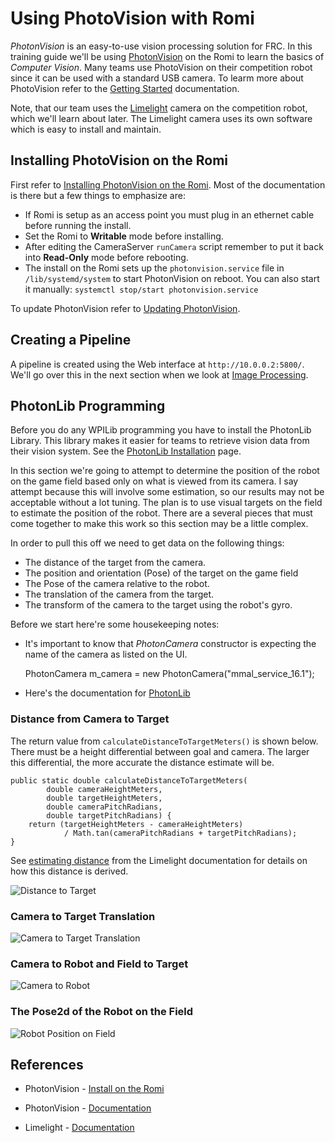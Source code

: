 # Using PhotoVision with Romi
*PhotonVision* is an easy-to-use vision processing solution for FRC.  In this training guide we'll be using [PhotonVision](https://docs.photonvision.org/en/latest/docs/getting-started/description.html) on the Romi to learn the basics of *Computer Vision*.  Many teams use PhotoVision on their competition robot since it can be used with a standard USB camera. To learm more about PhotoVision refer to the [Getting Started](https://docs.photonvision.org/en/latest/docs/getting-started/index.html) documentation.

 Note, that our team uses the [Limelight](https://limelightvision.io) camera on the competition robot, which we'll learn about later.  The Limelight camera uses its own software which is easy to install and maintain.

## Installing PhotoVision on the Romi
First refer to [Installing PhotonVision on the Romi](https://docs.photonvision.org/en/latest/docs/getting-started/installation/sw_install/romi.html). 
Most of the documentation is there but a few things to emphasize are:

- If Romi is setup as an access point you must plug in an ethernet cable before running the install.
- Set the Romi to **Writable** mode before installing.
- After editing the CameraServer `runCamera` script remember to put it back into **Read-Only** mode before rebooting.
- The install on the Romi sets up the `photonvision.service` file in `/lib/systemd/system` to start PhotonVision on reboot.  You can also start it manually: `systemctl stop/start photonvision.service`
<!-- - Make sure that you follow the [Update Steps](https://docs.photonvision.org/en/latest/docs/getting-started/installation/advanced-cmd.html) if you already have PhotonVision installed. Otherwise, you end up with a bad `photonvision.service` file and PhotonVision won't start. -->

To update PhotonVision refer to [Updating PhotonVision](https://docs.photonvision.org/en/latest/docs/getting-started/installation/sw_install/raspberry-pi.html#updating-photonvision).


## Creating a Pipeline
A pipeline is created using the Web interface at `http://10.0.0.2:5800/`.  We'll go over this in the next section when we look at [Image Processing](romiImageProcessing). 


## PhotonLib Programming
Before you do any WPILib programming you have to install the PhotonLib Library. This library makes it easier for teams to retrieve vision data from their vision system. See the [PhotonLib Installation](https://docs.photonvision.org/en/latest/docs/programming/photonlib/adding-vendordep.html) page.

In this section we're going to attempt to determine the position of the robot on the game field based only on what is viewed from its camera.  I say attempt because this will involve some estimation, so our results may not be acceptable without a lot tuning. The plan is to use visual targets on the field to estimate the position of the robot. There are a several pieces that must come together to make this work so this section may be a little complex.

In order to pull this off we need to get data on the following things:
- The distance of the target from the camera.
- The position and orientation (Pose) of the target on the game field
- The Pose of the camera relative to the robot.
- The translation of the camera from the target.
- The transform of the camera to the target using the robot's gyro.

Before we start here're some housekeeping notes: 
- It's important to know that *PhotonCamera* constructor is expecting the name of the camera as listed on the UI.  

    PhotonCamera m_camera = new PhotonCamera("mmal_service_16.1");

- Here's the documentation for [PhotonLib](https://docs.photonvision.org/en/latest/docs/programming/index.html)

### Distance from Camera to Target
The return value from `calculateDistanceToTargetMeters()` is shown below.  There must be a height differential between goal and camera. The larger this differential, the more accurate the distance estimate will be.

    public static double calculateDistanceToTargetMeters(
            double cameraHeightMeters,
            double targetHeightMeters,
            double cameraPitchRadians,
            double targetPitchRadians) {
        return (targetHeightMeters - cameraHeightMeters)
                / Math.tan(cameraPitchRadians + targetPitchRadians);
    }

See [estimating distance](https://docs.limelightvision.io/en/latest/cs_estimating_distance.html) from the Limelight documentation for details on how this distance is derived.

![Distance to Target](../../images/FRCVision/FRCVision.021.jpeg)

### Camera to Target Translation

![Camera to Target Translation](../../images/FRCVision/FRCVision.022.jpeg)

### Camera to Robot and Field to Target

![Camera to Robot](../../images/FRCVision/FRCVision.023.jpeg)

### The Pose2d of the Robot on the Field

![Robot Position on Field](../../images/FRCVision/FRCVision.024.jpeg)


## References

- PhotonVision - [Install on the Romi](https://docs.photonvision.org/en/latest/docs/getting-started/installation/sw_install/romi.html)

- PhotonVision - [Documentation](https://docs.photonvision.org/en/latest/)

- Limelight - [Documentation](https://docs.limelightvision.io/en/latest/index.html)
